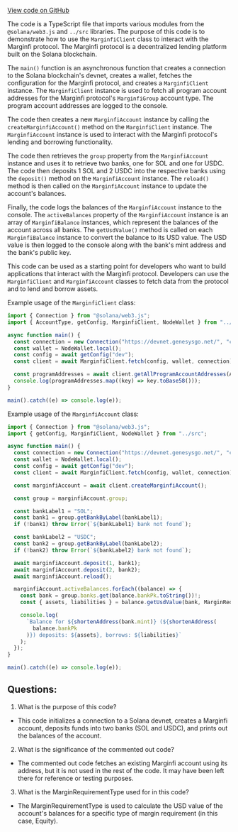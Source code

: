[View code on GitHub](https://github.com/mrgnlabs/mrgn-ts/packages/marginfi-client-v2/examples/account-balances.ts)

The code is a TypeScript file that imports various modules from the `@solana/web3.js` and `../src` libraries. The purpose of this code is to demonstrate how to use the `MarginfiClient` class to interact with the Marginfi protocol. The Marginfi protocol is a decentralized lending platform built on the Solana blockchain. 

The `main()` function is an asynchronous function that creates a connection to the Solana blockchain's devnet, creates a wallet, fetches the configuration for the Marginfi protocol, and creates a `MarginfiClient` instance. The `MarginfiClient` instance is used to fetch all program account addresses for the Marginfi protocol's `MarginfiGroup` account type. The program account addresses are logged to the console.

The code then creates a new `MarginfiAccount` instance by calling the `createMarginfiAccount()` method on the `MarginfiClient` instance. The `MarginfiAccount` instance is used to interact with the Marginfi protocol's lending and borrowing functionality. 

The code then retrieves the `group` property from the `MarginfiAccount` instance and uses it to retrieve two banks, one for SOL and one for USDC. The code then deposits 1 SOL and 2 USDC into the respective banks using the `deposit()` method on the `MarginfiAccount` instance. The `reload()` method is then called on the `MarginfiAccount` instance to update the account's balances.

Finally, the code logs the balances of the `MarginfiAccount` instance to the console. The `activeBalances` property of the `MarginfiAccount` instance is an array of `MarginfiBalance` instances, which represent the balances of the account across all banks. The `getUsdValue()` method is called on each `MarginfiBalance` instance to convert the balance to its USD value. The USD value is then logged to the console along with the bank's mint address and the bank's public key.

This code can be used as a starting point for developers who want to build applications that interact with the Marginfi protocol. Developers can use the `MarginfiClient` and `MarginfiAccount` classes to fetch data from the protocol and to lend and borrow assets. 

Example usage of the `MarginfiClient` class:

```typescript
import { Connection } from "@solana/web3.js";
import { AccountType, getConfig, MarginfiClient, NodeWallet } from "../src";

async function main() {
  const connection = new Connection("https://devnet.genesysgo.net/", "confirmed");
  const wallet = NodeWallet.local();
  const config = await getConfig("dev");
  const client = await MarginfiClient.fetch(config, wallet, connection);

  const programAddresses = await client.getAllProgramAccountAddresses(AccountType.MarginfiGroup);
  console.log(programAddresses.map((key) => key.toBase58()));
}

main().catch((e) => console.log(e));
```

Example usage of the `MarginfiAccount` class:

```typescript
import { Connection } from "@solana/web3.js";
import { getConfig, MarginfiClient, NodeWallet } from "../src";

async function main() {
  const connection = new Connection("https://devnet.genesysgo.net/", "confirmed");
  const wallet = NodeWallet.local();
  const config = await getConfig("dev");
  const client = await MarginfiClient.fetch(config, wallet, connection);

  const marginfiAccount = await client.createMarginfiAccount();

  const group = marginfiAccount.group;

  const bankLabel1 = "SOL";
  const bank1 = group.getBankByLabel(bankLabel1);
  if (!bank1) throw Error(`${bankLabel1} bank not found`);

  const bankLabel2 = "USDC";
  const bank2 = group.getBankByLabel(bankLabel2);
  if (!bank2) throw Error(`${bankLabel2} bank not found`);

  await marginfiAccount.deposit(1, bank1);
  await marginfiAccount.deposit(2, bank2);
  await marginfiAccount.reload();

  marginfiAccount.activeBalances.forEach((balance) => {
    const bank = group.banks.get(balance.bankPk.toString())!;
    const { assets, liabilities } = balance.getUsdValue(bank, MarginRequirementType.Equity);

    console.log(
      `Balance for ${shortenAddress(bank.mint)} (${shortenAddress(
        balance.bankPk
      )}) deposits: ${assets}, borrows: ${liabilities}`
    );
  });
}

main().catch((e) => console.log(e));
```
## Questions: 
 1. What is the purpose of this code?
- This code initializes a connection to a Solana devnet, creates a Marginfi account, deposits funds into two banks (SOL and USDC), and prints out the balances of the account.

2. What is the significance of the commented out code?
- The commented out code fetches an existing Marginfi account using its address, but it is not used in the rest of the code. It may have been left there for reference or testing purposes.

3. What is the MarginRequirementType used for in this code?
- The MarginRequirementType is used to calculate the USD value of the account's balances for a specific type of margin requirement (in this case, Equity).